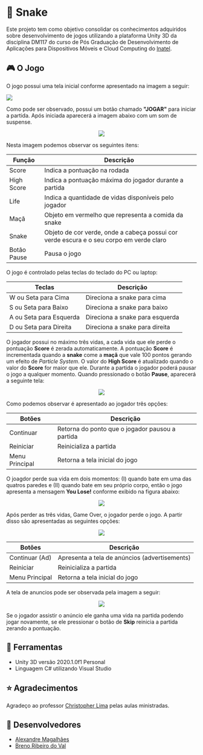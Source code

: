 # :snake: Snake

Este projeto tem como objetivo consolidar os conhecimentos adquiridos sobre desenvolvimento de jogos utilizando a plataforma Unity 3D da disciplina DM117 do curso de Pós Graduação de Desenvolvimento de Aplicações para Dispositivos Móveis e Cloud Computing do [Inatel](https://www.inatel.br/pos/).

## :video_game: O Jogo
O jogo possui uma tela inicial conforme apresentado na imagem a seguir:

<img src="https://github.com/amagalhaes31/snake_unity/blob/master/.github/tela_inicial.png">

Como pode ser observado, possui um botão chamado **"JOGAR"** para iniciar a partida. Após iniciada aparecerá a imagem abaixo com um som de suspense.

<p align="center">
<img src="https://github.com/amagalhaes31/snake_unity/blob/master/.github/tela_jogo.PNG">
</p>

Nesta imagem podemos observar os seguintes itens:

| Função | Descrição |
| --- | --- | 
| Score | Indica a pontuação na rodada |
| High Score | Indica a pontuação máxima do jogador durante a partida |
| Life | Indica a quantidade de vidas disponíveis pelo jogador |
| Maçã | Objeto em vermelho que representa a comida da snake |
| Snake | Objeto de cor verde, onde a cabeça possui cor verde escura e o seu corpo em verde claro |
| Botão Pause | Pausa o jogo |

O jogo é controlado pelas teclas do teclado do PC ou laptop:

| Teclas | Descrição |
| --- | --- | 
| W ou Seta para Cima | Direciona a snake para cima |
| S ou Seta para Baixo | Direciona a snake para baixo |
| A ou Seta para Esquerda | Direciona a snake para esquerda |
| D ou Seta para Direita | Direciona a snake para direita|


O jogador possui no máximo três vidas, a cada vida que ele perde o pontuação **Score** é zerada automaticamente. A pontuação **Score** é incrementada quando a **snake** come a **maçã** que vale 100 pontos gerando um efeito de *Particle System*. O valor do **High Score** é atualizado quando o valor do **Score** for maior que ele. 
Durante a partida o jogador poderá pausar o jogo a qualquer momento. Quando pressionado o botão **Pause**, aparecerá a seguinte tela:

<p align="center">
<img src="https://github.com/amagalhaes31/snake_unity/blob/master/.github/tela_pausado.PNG">
</p>

Como podemos observar é apresentado ao jogador três opções:

| Botões | Descrição |
| --- | --- | 
| Continuar  | Retorna do ponto que o jogador pausou a partida |
| Reiniciar | Reinicializa a partida |
| Menu Principal | Retorna a tela inicial do jogo |


O joagdor perde sua vida em dois momentos: (I) quando bate em uma das quatros paredes e (II) quando bate em seu próprio corpo, então o jogo apresenta a mensagem **You Lose!** conforme exibido na figura abaixo:

<p align="center">
<img src="https://github.com/amagalhaes31/snake_unity/blob/master/.github/tela_lose.png">
</p>

Após perder as três vidas, Game Over, o jogador perde o jogo. A partir disso são apresentadas as seguintes opções:

<p align="center">
<img src="https://github.com/amagalhaes31/snake_unity/blob/master/.github/tela_game_over.PNG">
</p>

| Botões | Descrição |
| --- | --- | 
| Continuar (Ad)  | Apresenta a tela de anúncios (advertisements) |
| Reiniciar | Reinicializa a partida |
| Menu Principal | Retorna a tela inicial do jogo |


A tela de anuncios pode ser observada pela imagem a seguir:

<p align="center">
<img src="https://github.com/amagalhaes31/snake_unity/blob/master/.github/tela_ad.PNG">
</p>


Se o jogador assistir o anúncio ele ganha uma vida na partida podendo jogar novamente, se ele pressionar o botão de **Skip** reinicia a partida zerando a pontuação.


## :wrench: Ferramentas
 - Unity 3D versão 2020.1.0f1 Personal
 - Linguagem C# utilizando Visual Studio
 
 
## :star: Agradecimentos
Agradeço ao professor [Christopher Lima](https://www.linkedin.com/in/christopher-lima-13050597/) pelas aulas ministradas.


## :boy: Desenvolvedores
 - [Alexandre Magalhães](https://www.linkedin.com/in/alexandre-magalh%C3%A3es-1919a68b/)
 - [Breno Ribeiro do Val](https://www.linkedin.com/in/breno-do-val-8a9149195/)
 
 
